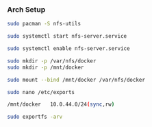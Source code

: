 ### Arch Setup

```bash
sudo pacman -S nfs-utils
```

```bash
sudo systemctl start nfs-server.service
```

```bash
sudo systemctl enable nfs-server.service
```

```bash
sudo mkdir -p /var/nfs/docker
sudo mkdir -p /mnt/docker
```

```bash
sudo mount --bind /mnt/docker /var/nfs/docker
```

```bash
sudo nano /etc/exports
```

```bash
/mnt/docker   10.0.44.0/24(sync,rw)
```

```bash
sudo exportfs -arv
```